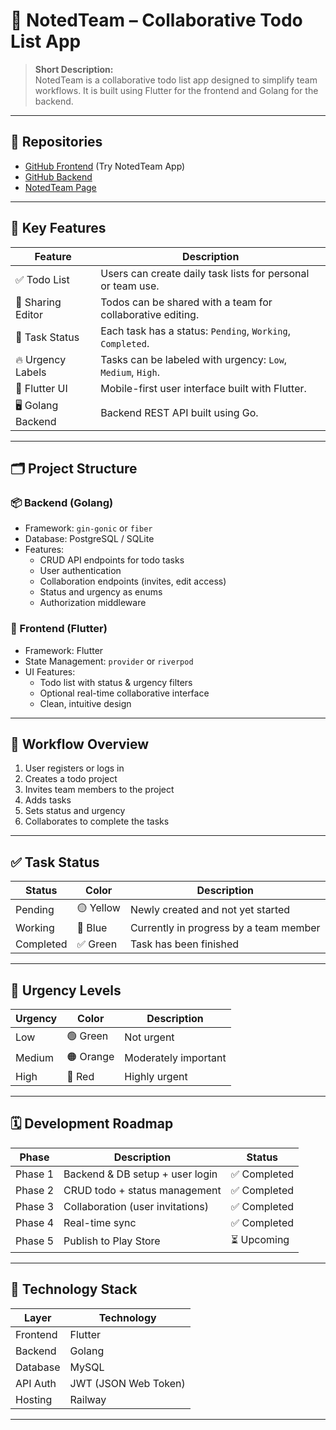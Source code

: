 # 📝 NotedTeam – Collaborative Todo List App

> **Short Description:**  
NotedTeam is a collaborative todo list app designed to simplify team workflows. It is built using Flutter for the frontend and Golang for the backend.

---

## 📁 Repositories

- [GitHub Frontend](https://github.com/Hdytalhayat/NotedTeam-Flutter) (Try NotedTeam App)
- [GitHub Backend](https://github.com/Hdytalhayat/NotedTeam-Go)
- [NotedTeam Page](https://Hdytalhayat.github.io/NotedTeam)

---

## 📌 Key Features

| Feature | Description |
|--------|-------------|
| ✅ Todo List | Users can create daily task lists for personal or team use. |
| 👥 Sharing Editor | Todos can be shared with a team for collaborative editing. |
| 🔄 Task Status | Each task has a status: `Pending`, `Working`, `Completed`. |
| 🔥 Urgency Labels | Tasks can be labeled with urgency: `Low`, `Medium`, `High`. |
| 📱 Flutter UI | Mobile-first user interface built with Flutter. |
| 🖥️ Golang Backend | Backend REST API built using Go. |

---

## 🗂️ Project Structure

### 📦 Backend (Golang)
- Framework: `gin-gonic` or `fiber`
- Database: PostgreSQL / SQLite
- Features:
  - CRUD API endpoints for todo tasks
  - User authentication
  - Collaboration endpoints (invites, edit access)
  - Status and urgency as enums
  - Authorization middleware

### 📱 Frontend (Flutter)
- Framework: Flutter
- State Management: `provider` or `riverpod`
- UI Features:
  - Todo list with status & urgency filters
  - Optional real-time collaborative interface
  - Clean, intuitive design

---

## 🔁 Workflow Overview

1. User registers or logs in
2. Creates a todo project
3. Invites team members to the project
4. Adds tasks
5. Sets status and urgency
6. Collaborates to complete the tasks

---

## ✅ Task Status

| Status | Color | Description |
|--------|-------|-------------|
| Pending | 🟡 Yellow | Newly created and not yet started |
| Working | 🔵 Blue | Currently in progress by a team member |
| Completed | ✅ Green | Task has been finished |

---

## 🚨 Urgency Levels

| Urgency | Color | Description |
|---------|-------|-------------|
| Low | 🟢 Green | Not urgent |
| Medium | 🟠 Orange | Moderately important |
| High | 🔴 Red | Highly urgent |

---

## 🗓️ Development Roadmap

| Phase | Description | Status |
|-------|-------------|--------|
| Phase 1 | Backend & DB setup + user login | ✅ Completed |
| Phase 2 | CRUD todo + status management | ✅ Completed |
| Phase 3 | Collaboration (user invitations) | ✅ Completed |
| Phase 4 | Real-time sync | ✅ Completed |
| Phase 5 | Publish to Play Store | ⏳ Upcoming |

---

## 🔐 Technology Stack

| Layer | Technology |
|-------|------------|
| Frontend | Flutter |
| Backend | Golang |
| Database | MySQL |
| API Auth | JWT (JSON Web Token) |
| Hosting | Railway |

---
